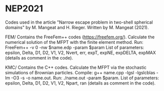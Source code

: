 # NEP2021
Codes used in the article "Narrow escape problem in two-shell spherical domains" by M. Mangeat and H. Rieger.
Written by M. Mangeat (2021).

FEM/
Contains the FreeFem++ codes (https://freefem.org/). Calculate the numerical solution of the MFPT with the finite element method.
Run: FreeFem++ -v 0 -nw $name.edp -param $param
List of parameters: epsilon, Delta, D1, D2, V1, V2, Nvert, err, expT, expNE, expDELTA, expMAX (details as comment in the code).

KMC/
Contains the C++ codes. Calculate the MFPT via the stochastic simulations of Brownian particles.
Compile: g++ name.cpp -lgsl -lgslcblas -lm -O3 -s -o name.out.
Run: ./name.out -param $param.
List of parameters: epsilon, Delta, D1, D2, V1, V2, Npart, ran (details as comment in the code).
